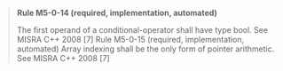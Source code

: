 > **Rule M5-0-14 (required, implementation, automated)**
>
> The first operand of a conditional-operator shall have type bool.
> See MISRA C++ 2008 [7]
> Rule M5-0-15 (required, implementation, automated) Array
> indexing shall be the only form of pointer arithmetic.
> See MISRA C++ 2008 [7]
